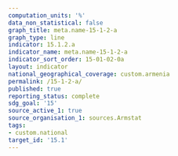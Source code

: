 ```yaml
---
computation_units: '%'
data_non_statistical: false
graph_title: meta.name-15-1-2-a
graph_type: line
indicator: 15.1.2.a
indicator_name: meta.name-15-1-2-a
indicator_sort_order: 15-01-02-0a
layout: indicator
national_geographical_coverage: custom.armenia
permalink: /15-1-2-a/
published: true
reporting_status: complete
sdg_goal: '15'
source_active_1: true
source_organisation_1: sources.Armstat
tags:
- custom.national
target_id: '15.1'
---
```

